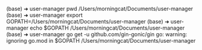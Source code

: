 (base) ➜  user-manager pwd
/Users/morningcat/Documents/user-manager
(base) ➜  user-manager export GOPATH=/Users/morningcat/Documents/user-manager
(base) ➜  user-manager echo $GOPATH
/Users/morningcat/Documents/user-manager
(base) ➜  user-manager go get -u github.com/gin-gonic/gin
go: warning: ignoring go.mod in $GOPATH /Users/morningcat/Documents/user-manager